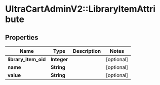 # UltraCartAdminV2::LibraryItemAttribute

## Properties
Name | Type | Description | Notes
------------ | ------------- | ------------- | -------------
**library_item_oid** | **Integer** |  | [optional] 
**name** | **String** |  | [optional] 
**value** | **String** |  | [optional] 


